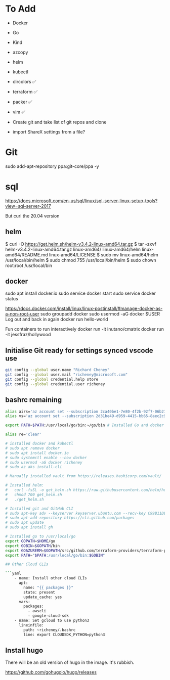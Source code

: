 # To Add

* Docker
* Go
* Kind

* azcopy
* helm
* kubectl
* dircolors ✅
* terraform ✅
* packer ✅
* vim ✅
* Create git and take list of git repos and clone

* import ShareX settings from a file?

# Git

sudo add-apt-repository ppa:git-core/ppa -y


# sql

https://docs.microsoft.com/en-us/sql/linux/sql-server-linux-setup-tools?view=sql-server-2017

But curl the 20.04 version

## helm

$ curl -O https://get.helm.sh/helm-v3.4.2-linux-amd64.tar.gz
$ tar -zxvf helm-v3.4.2-linux-amd64.tar.gz
linux-amd64/
linux-amd64/helm
linux-amd64/README.md
linux-amd64/LICENSE
$ sudo mv linux-amd64/helm /usr/local/bin/helm
$ sudo chmod 755 /usr/local/bin/helm
$ sudo chown root:root /usr/local/bin

## docker

sudo apt install docker.io
sudo service docker start
sudo service docker status

https://docs.docker.com/install/linux/linux-postinstall/#manage-docker-as-a-non-root-user
sudo groupadd docker
sudo usermod -aG docker $USER
Log out and back in again
docker run hello-world

Fun containers to run interactively
docker run -it inutano/cmatrix
docker run -it jessfraz/hollywood

## Initialise Git ready for settings synced vscode use

```bash
git config --global user.name "Richard Cheney"
git config --global user.mail "richeney@microsoft.com"
git config --global credential.help store
git config --global credential.user richeney
```

## bashrc remaining

```bash
alias airs='az account set --subscription 2ca40be1-7e80-4f2b-92f7-06b2123a68cc; az account show'
alias vs='az account set --subscription 2d31be49-d959-4415-bb65-8aec2c90ba62; az account show'

export PATH=$PATH:/usr/local/go/bin:~/go/bin # Installed Go and docker and kind

alias re='clear'

# installed docker and kubectl
# sudo apt remove docker
# sudo apt install docker.io
# sudo systemctl enable --now docker
# sudo usermod -aG docker richeney
# sudo az aks install-cli

# Manually installed vault from https://releases.hashicorp.com/vault/

# Installed helm:
#   curl -fsSL -o get_helm.sh https://raw.githubusercontent.com/helm/helm/master/scripts/get-helm-3
#   chmod 700 get_helm.sh
#   ./get_helm.sh

# Installed git and GitHub CLI
# sudo apt-key adv --keyserver keyserver.ubuntu.com --recv-key C99B11DEB97541F0
# sudo apt-add-repository https://cli.github.com/packages
# sudo apt update
# sudo apt install gh

# Installed go to /usr/local/go
export GOPATH=$HOME/go
export GOBIN=$GOPATH/bin
export GOAZURERM=$GOPATH/src/github.com/terraform-providers/terraform-provider-azurerm
export PATH="$PATH:/usr/local/go/bin:$GOBIN"

## Other Cloud CLIs

```yaml
    - name: Install other cloud CLIs
      apt:
        name: "{{ packages }}"
        state: present
        update_cache: yes
      vars:
        packages:
          - awscli
          - google-cloud-sdk
    - name: Set gcloud to use python3
      lineinfile:
        path: ~richeney/.bashrc
        line: export CLOUDSDK_PYTHON=python3
```

## Install hugo

There will be an old version of hugo in the image. It's rubbish.

<https://github.com/gohugoio/hugo/releases>